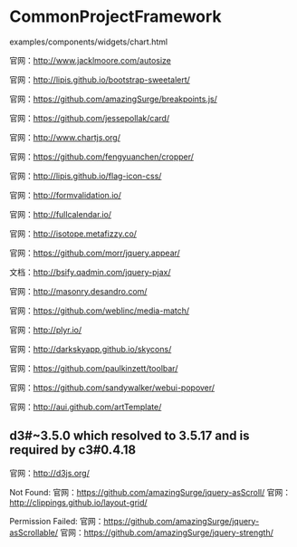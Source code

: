 # CommonProjectFramework

examples/components/widgets/chart.html

官网：http://www.jacklmoore.com/autosize

官网：http://lipis.github.io/bootstrap-sweetalert/

官网：https://github.com/amazingSurge/breakpoints.js/

官网：https://github.com/jessepollak/card/

官网：http://www.chartjs.org/

官网：https://github.com/fengyuanchen/cropper/

官网：http://lipis.github.io/flag-icon-css/

官网：http://formvalidation.io/

官网：http://fullcalendar.io/

官网：http://isotope.metafizzy.co/

官网：https://github.com/morr/jquery.appear/

文档：http://bsify.qadmin.com/jquery-pjax/

官网：http://masonry.desandro.com/

官网：https://github.com/weblinc/media-match/

官网：http://plyr.io/

官网：http://darkskyapp.github.io/skycons/

官网：https://github.com/paulkinzett/toolbar/

官网：https://github.com/sandywalker/webui-popover/

官网：http://aui.github.com/artTemplate/





## d3#~3.5.0 which resolved to 3.5.17 and is required by c3#0.4.18
官网：http://d3js.org/

Not Found:
官网：https://github.com/amazingSurge/jquery-asScroll/
官网：http://clippings.github.io/layout-grid/


Permission Failed:
官网：https://github.com/amazingSurge/jquery-asScrollable/
官网：https://github.com/amazingSurge/jquery-strength/


<link rel="stylesheet" href="/vendor/bootstrap-maxlength/bootstrap-maxlength.css">
